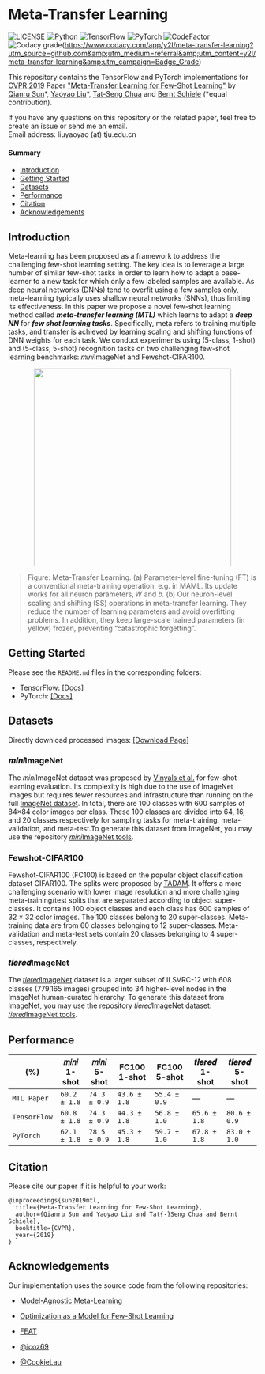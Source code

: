 # Meta-Transfer Learning
[![LICENSE](https://img.shields.io/github/license/y2l/meta-transfer-learning-tensorflow.svg)](https://github.com/y2l/meta-transfer-learning-tensorflow/blob/master/LICENSE)
[![Python](https://img.shields.io/badge/python-2.7%20%7C%203.5-blue.svg)](https://www.python.org/)
[![TensorFlow](https://img.shields.io/badge/tensorflow-1.3.0-orange.svg)](https://www.tensorflow.org/)
[![PyTorch](https://img.shields.io/badge/pytorch-0.4.0-%237732a8)](https://pytorch.org/)
[![CodeFactor](https://www.codefactor.io/repository/github/y2l/meta-transfer-learning/badge)](https://www.codefactor.io/repository/github/y2l/meta-transfer-learning)
![Codacy grade](https://img.shields.io/codacy/grade/26cd594498bc4b14b11d5b3246a50c81)(https://www.codacy.com/app/y2l/meta-transfer-learning?utm_source=github.com&amp;utm_medium=referral&amp;utm_content=y2l/meta-transfer-learning&amp;utm_campaign=Badge_Grade)

This repository contains the TensorFlow and PyTorch implementations for [CVPR 2019](http://cvpr2019.thecvf.com/) Paper ["Meta-Transfer Learning for Few-Shot Learning"](http://openaccess.thecvf.com/content_CVPR_2019/papers/Sun_Meta-Transfer_Learning_for_Few-Shot_Learning_CVPR_2019_paper.pdf) by [Qianru Sun](https://sites.google.com/view/qianrusun/home)\*, [Yaoyao Liu](https://yyliu.net)\*, [Tat-Seng Chua](https://www.chuatatseng.com/) and [Bernt Schiele](https://www.mpi-inf.mpg.de/departments/computer-vision-and-multimodal-computing/people/bernt-schiele/) (\*equal contribution).

If you have any questions on this repository or the related paper, feel free to create an issue or send me an email. 
<br>
Email address: liuyaoyao (at) tju.edu.cn

#### Summary

* [Introduction](#introduction)
* [Getting Started](#getting-started)
* [Datasets](#datasets)
* [Performance](#performance)
* [Citation](#citation)
* [Acknowledgements](#acknowledgements)


## Introduction

Meta-learning has been proposed as a framework to address the challenging few-shot learning setting. The key idea is to leverage a large number of similar few-shot tasks in order to learn how to adapt a base-learner to a new task for which only a few labeled samples are available. As deep neural networks (DNNs) tend to overfit using a few samples only, meta-learning typically uses shallow neural networks (SNNs), thus limiting its effectiveness. In this paper we propose a novel few-shot learning method called ***meta-transfer learning (MTL)*** which learns to adapt a ***deep NN*** for ***few shot learning tasks***. Specifically, meta refers to training multiple tasks, and transfer is achieved by learning scaling and shifting functions of DNN weights for each task. We conduct experiments using (5-class, 1-shot) and (5-class, 5-shot) recognition tasks on two challenging few-shot learning benchmarks: 𝑚𝑖𝑛𝑖ImageNet and Fewshot-CIFAR100. 

<p align="center">
    <img src="https://meta-transfer-learning.yaoyao-liu.com/images/ss.png" width="400"/>
</p>

> Figure: Meta-Transfer Learning. (a) Parameter-level fine-tuning (FT) is a conventional meta-training operation, e.g. in MAML. Its update works for all neuron parameters, 𝑊 and 𝑏. (b) Our neuron-level scaling and shifting (SS) operations in meta-transfer learning. They reduce the number of learning parameters and avoid overfitting problems. In addition, they keep large-scale trained parameters (in yellow) frozen, preventing “catastrophic forgetting”.

## Getting Started

Please see the `README.md` files in the corresponding folders:

* TensorFlow: [\[Docs\]](https://github.com/y2l/meta-transfer-learning/blob/master/tensorflow/README.md)
* PyTorch: [\[Docs\]](https://github.com/y2l/meta-transfer-learning/blob/master/pytorch/README.md)

## Datasets

Directly download processed images: [\[Download Page\]](https://meta-transfer-learning.yyliu.net/download/)

### 𝒎𝒊𝒏𝒊ImageNet

The 𝑚𝑖𝑛𝑖ImageNet dataset was proposed by [Vinyals et al.](http://papers.nips.cc/paper/6385-matching-networks-for-one-shot-learning.pdf) for few-shot learning evaluation. Its complexity is high due to the use of ImageNet images but requires fewer resources and infrastructure than running on the full [ImageNet dataset](https://arxiv.org/pdf/1409.0575.pdf). In total, there are 100 classes with 600 samples of 84×84 color images per class. These 100 classes are divided into 64, 16, and 20 classes respectively for sampling tasks for meta-training, meta-validation, and meta-test.To generate this dataset from ImageNet, you may use the repository [𝑚𝑖𝑛𝑖ImageNet tools](https://github.com/y2l/mini-imagenet-tools).

### Fewshot-CIFAR100

Fewshot-CIFAR100 (FC100) is based on the popular object classification dataset CIFAR100. The splits were
proposed by [TADAM](https://arxiv.org/pdf/1805.10123.pdf). It offers a more challenging scenario with lower image resolution and more challenging meta-training/test splits that are separated according to object super-classes. It contains 100 object classes and each class has 600 samples of 32 × 32 color images. The 100 classes belong to 20 super-classes. Meta-training data are from 60 classes belonging to 12 super-classes. Meta-validation and meta-test sets contain 20 classes belonging to 4 super-classes, respectively.

### 𝒕𝒊𝒆𝒓𝒆𝒅ImageNet

The [𝑡𝑖𝑒𝑟𝑒𝑑ImageNet](https://arxiv.org/pdf/1803.00676.pdf) dataset is a larger subset of ILSVRC-12 with 608 classes (779,165 images) grouped into 34 higher-level nodes in the ImageNet human-curated hierarchy. To generate this dataset from ImageNet, you may use the repository 𝑡𝑖𝑒𝑟𝑒𝑑ImageNet dataset: [𝑡𝑖𝑒𝑟𝑒𝑑ImageNet tools](https://github.com/y2l/tiered-imagenet-tools). 


## Performance

|          (%)           | 𝑚𝑖𝑛𝑖 1-shot  | 𝑚𝑖𝑛𝑖 5-shot  | FC100 1-shot | FC100 5-shot | 𝒕𝒊𝒆𝒓𝒆𝒅 1-shot | 𝒕𝒊𝒆𝒓𝒆𝒅 5-shot |
| ---------------------- | ------------ | ------------ | ------------ | ------------ |------------ | ------------ |
| `MTL Paper`            | `60.2 ± 1.8` | `74.3 ± 0.9` | `43.6 ± 1.8` | `55.4 ± 0.9` | — | — |
| `TensorFlow`           | `60.8 ± 1.8` | `74.3 ± 0.9` | `44.3 ± 1.8` | `56.8 ± 1.0` | `65.6 ± 1.8` | `80.6 ± 0.9` |
| `PyTorch`              | `62.1 ± 1.8` | `78.5 ± 0.9` | `45.3 ± 1.8` | `59.7 ± 1.0` | `67.8 ± 1.8` | `83.0 ± 1.0` |

## Citation

Please cite our paper if it is helpful to your work:

```
@inproceedings{sun2019mtl,
  title={Meta-Transfer Learning for Few-Shot Learning},
  author={Qianru Sun and Yaoyao Liu and Tat{-}Seng Chua and Bernt Schiele},
  booktitle={CVPR},
  year={2019}
}
```

## Acknowledgements

Our implementation uses the source code from the following repositories:

* [Model-Agnostic Meta-Learning](https://github.com/cbfinn/maml)

* [Optimization as a Model for Few-Shot Learning](https://github.com/gitabcworld/FewShotLearning)

* [FEAT](https://github.com/Sha-Lab/FEAT)

* [@icoz69](https://github.com/icoz69)

* [@CookieLau](https://github.com/CookieLau)
